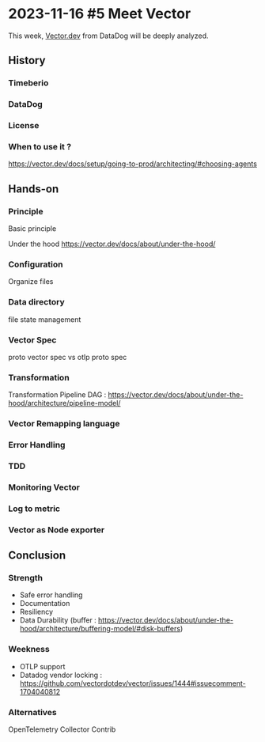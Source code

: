 # 2023-11-16 #5 Meet Vector

This week, [Vector.dev](https://vector.dev/) from DataDog will be deeply analyzed.

## History

### Timeberio

### DataDog

### License

### When to use it ?
https://vector.dev/docs/setup/going-to-prod/architecting/#choosing-agents

## Hands-on

### Principle

Basic principle

Under the hood
https://vector.dev/docs/about/under-the-hood/

### Configuration
Organize files

### Data directory
file state management

### Vector Spec
proto vector spec vs otlp proto spec

### Transformation

Transformation Pipeline DAG : https://vector.dev/docs/about/under-the-hood/architecture/pipeline-model/

### Vector Remapping language

### Error Handling

### TDD

### Monitoring Vector

### Log to metric

### Vector as Node exporter

## Conclusion

### Strength

+ Safe error handling
+ Documentation
+ Resiliency
+ Data Durability (buffer : https://vector.dev/docs/about/under-the-hood/architecture/buffering-model/#disk-buffers)

### Weekness

- OTLP support
- Datadog vendor locking : https://github.com/vectordotdev/vector/issues/1444#issuecomment-1704040812

### Alternatives

OpenTelemetry Collector Contrib